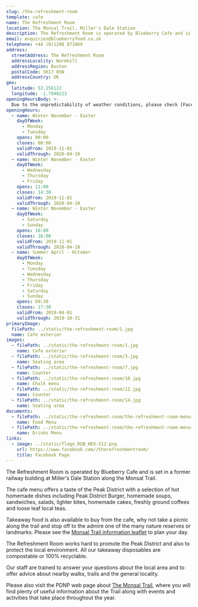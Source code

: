 ```yaml
---
slug: /the-refreshment-room
template: cafe
name: The Refreshment Room
location: The Monsal Trail, Miller's Dale Station
description: The Refreshment Room is operated by Blueberry Cafe and is set in a former railway building at Miller's Dale Station along the Monsal Trail
email: enquiries@blueberryfood.co.uk
telephone: +44 (0)1298 871869
address:
  streetAddress: The Refreshment Room
  addressLocality: Wormhill
  addressRegion: Buxton
  postalCode: SK17 8SN
  addressCountry: UK
geo:
  latitude: 53.256122
  longitude: -1.7940223
openingHoursBody: >-
  Due to the unpredictability of weather conditions, please check [Facebook](https://www.facebook.com/therefreshmentroom/) or [contact us](mailto:enquiries@blueberryfood.co.uk) for current opening times.
openingHours:
  - name: Winter November - Easter
    dayOfWeek:
      - Monday
      - Tuesday
    opens: 00:00
    closes: 00:00
    validFrom: 2019-11-01
    validThrough: 2020-04-10
  - name: Winter November - Easter
    dayOfWeek:
      - Wednesday
      - Thursday
      - Friday
    opens: 11:00
    closes: 14:30
    validFrom: 2019-11-01
    validThrough: 2020-04-10
  - name: Winter November - Easter
    dayOfWeek:
      - Saturday
      - Sunday
    opens: 10:00
    closes: 16:00
    validFrom: 2019-11-01
    validThrough: 2020-04-10
  - name: Summer April - October
    dayOfWeek:
      - Monday
      - Tuesday
      - Wednesday
      - Thursday
      - Friday
      - Saturday
      - Sunday
    opens: 09:30
    closes: 17:30
    validFrom: 2019-04-01
    validThrough: 2019-10-31
primaryImage:
  filePath: ../static/the-refreshment-room/1.jpg
  name: Cafe exterior
images:
  - filePath: ../static/the-refreshment-room/1.jpg
    name: Cafe exterior
  - filePath: ../static/the-refreshment-room/3.jpg
    name: Seating area
  - filePath: ../static/the-refreshment-room/7.jpg
    name: Counter
  - filePath: ../static/the-refreshment-room/10.jpg
    name: Chalk menu
  - filePath: ../static/the-refreshment-room/12.jpg
    name: Counter
  - filePath: ../static/the-refreshment-room/14.jpg
    name: Seating area
documents:
  - filePath: ../static/the-refreshment-room/the-refreshment-room-menu-food.pdf
    name: Food Menu
  - filePath: ../static/the-refreshment-room/the-refreshment-room-menu-drinks.pdf
    name: Drinks Menu
links:
  - image: ../static/flogo_RGB_HEX-512.png
    url: https://www.facebook.com//therefreshmentroom/
    title: Facebook Page
---
```


The Refreshment Room is operated by Blueberry Cafe and is set in a former railway building at Miller's Dale Station along the Monsal Trail.

The cafe menu offers a taste of the Peak District with a selection of hot homemade dishes including Peak District Burger, homemade soups, sandwiches, salads, lighter bites, homemade cakes, freshly ground coffees and loose leaf local teas.

Takeaway food is also available to buy from the cafe, why not take a picnic along the trail and stop off to the admire one of the many nature reserves or landmarks. Please see the [Monsal Trail information leaflet](https://www.peakdistrict.gov.uk/__data/assets/pdf_file/0011/125579/monsal-trail-leaflet.pdf) to plan your day.

The Refreshment Room works hard to promote the Peak District and also to protect the local environment. All our takeaway disposables are compostable or
100% recyclable.

Our staff are trained to answer your questions about the local area and to offer advice about nearby walks, trails and the general locality.

Please also visit the PDNP web page about [The Monsal Trail](https://www.peakdistrict.gov.uk/__data/assets/pdf_file/0011/125579/monsal-trail-leaflet.pdf), where you will find plenty of useful information about the Trail along with events and activities that take place throughout the year.
